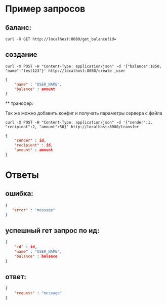 
# Пример запросов

## баланс:

`curl -X GET http://localhost:8080/get_balance?id=`

## создание

`curl -X POST -H "Content-Type: application/json" -d '{"balance":1050, "name":"test123"}' http://localhost:8080/create _user`

```json
{
	"name" : "USER_NAME",
	"balance" : amount
}
```
** трансфер:

Так же можно добавить конфиг и получать параметры сервера с файла

`curl -X POST -H "Content-Type: application/json" -d '{"sender":1, "recipient":2, "amount":50}' http://localhost:8080/transfer` 

```json
{
	"sender" : id,
	"recipient" : id, 
	"amount" : amount
}
```



# Ответы
 
## ошибка:
 ```json
 {
	"error" : "message"
 }
```
## успешный гет запрос по ид:
```json
{
	"id" : id,
	"name" : "USER_NAME",
	"balance" : balance
}
```
## ответ:
```json
{
	"request" : "message"
}
```
